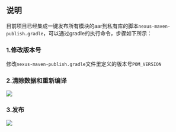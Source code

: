 
## 说明
目前项目已经集成一键发布所有模块的aar到私有库的脚本`nexus-maven-publish.gradle`，可以通过gradle的执行命令，步骤如下所示：

### 1.修改版本号

修改`nexus-maven-publish.gradle`文件里定义的版本号`POM_VERSION`

### 2.清除数据和重新编译

![](https://img2023.cnblogs.com/blog/1210268/202301/1210268-20230112111331471-1211024599.png)

### 3.发布

![](https://img2023.cnblogs.com/blog/1210268/202301/1210268-20230112104631659-1485893100.png)





